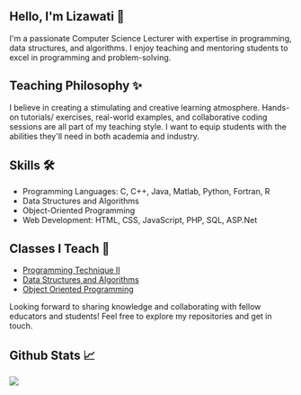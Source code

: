 ## Hello, I'm Lizawati 👋
I'm a passionate Computer Science Lecturer with expertise in programming, data structures, and algorithms. I enjoy teaching and mentoring students to excel in programming and problem-solving.

## Teaching Philosophy ✨
I believe in creating a stimulating and creative learning atmosphere. Hands-on tutorials/ exercises, real-world examples, and collaborative coding sessions are all part of my teaching style. I want to equip students with the abilities they'll need in both academia and industry.

## Skills 🛠️
- Programming Languages: C, C++, Java, Matlab, Python, Fortran, R
- Data Structures and Algorithms
- Object-Oriented Programming
- Web Development: HTML, CSS, JavaScript, PHP, SQL, ASP.Net

## Classes I Teach 📝
- [Programming Technique II](https://github.com/jjn7702/SECJ1023-PT2)
- [Data Structures and Algorithms](https://github.com/jjn7702/SECJ2013-DSA)
- [Object Oriented Programming](https://github.com/jjn7702/SECJ2154-OOP)

Looking forward to sharing knowledge and collaborating with fellow educators and students! Feel free to explore my repositories and get in touch.

## Github Stats 📈 
<div align="left"><img src="https://github-readme-stats.vercel.app/api?username=jjn7702&show_icons=true&count_private=true&hide_border=true" align="left" /></div>  
